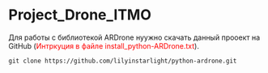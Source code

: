 # Project_Drone_ITMO
Для работы с библиотекой ARDrone нуужно скачать данный прооект на GitHub (<span style='color: red;'>Интркуция в файле install_python-ARDrone.txt</span>).

```
git clone https://github.com/lilyinstarlight/python-ardrone.git
```
